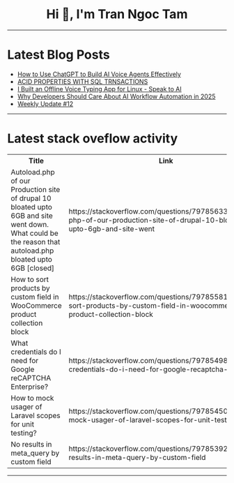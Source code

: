 <h1 align="center">Hi 👋, I'm Tran Ngoc Tam</h1>

---

# Latest Blog Posts 
<!-- BLOG-POST-LIST:START -->
- [How to Use ChatGPT to Build AI Voice Agents Effectively](https://dev.to/marksantiago02/how-to-use-chatgpt-to-build-ai-voice-agents-effectively-jd9)
- [ACID PROPERTIES WITH SQL TRNSACTIONS](https://dev.to/lohita_blue_d6409977eec4c/acid-properties-with-sql-trnsactions-4ji8)
- [I Built an Offline Voice Typing App for Linux - Speak to AI](https://dev.to/ashbuk/i-built-an-offline-voice-typing-app-for-linux-speak-to-ai-3ab5)
- [Why Developers Should Care About AI Workflow Automation in 2025](https://dev.to/amanda_brooks_62bc9e0d44d/why-developers-should-care-about-ai-workflow-automation-in-2025-5g5a)
- [Weekly Update #12](https://dev.to/abytebybyte/weekly-update-12-2d65)
<!-- BLOG-POST-LIST:END -->

---

# Latest stack oveflow activity
<table>
  <tr><th>Title</th><th>Link</th></tr>
  <!-- STACKOVERFLOW:START --><tr><td>Autoload.php of our Production site of drupal 10 bloated upto 6GB and site went down. What could be the reason that autoload.php bloated upto 6GB [closed]</td><td>https://stackoverflow.com/questions/79785633/autoload-php-of-our-production-site-of-drupal-10-bloated-upto-6gb-and-site-went</td></tr><tr><td>How to sort products by custom field in WooCommerce product collection block</td><td>https://stackoverflow.com/questions/79785581/how-to-sort-products-by-custom-field-in-woocommerce-product-collection-block</td></tr><tr><td>What credentials do I need for Google reCAPTCHA Enterprise?</td><td>https://stackoverflow.com/questions/79785498/what-credentials-do-i-need-for-google-recaptcha-enterprise</td></tr><tr><td>How to mock usager of Laravel scopes for unit testing?</td><td>https://stackoverflow.com/questions/79785450/how-to-mock-usager-of-laravel-scopes-for-unit-testing</td></tr><tr><td>No results in meta_query by custom field</td><td>https://stackoverflow.com/questions/79785392/no-results-in-meta-query-by-custom-field</td></tr><!-- STACKOVERFLOW:END -->
</table>

---


